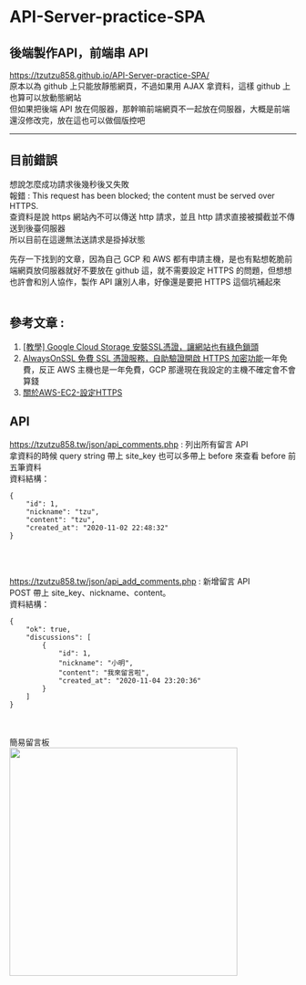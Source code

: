# API-Server-practice-SPA
## 後端製作API，前端串 API<br>
https://tzutzu858.github.io/API-Server-practice-SPA/<br>
原本以為 github 上只能放靜態網頁，不過如果用 AJAX 拿資料，這樣 github 上也算可以放動態網站<br>
但如果把後端 API 放在伺服器，那幹嘛前端網頁不一起放在伺服器，大概是前端還沒修改完，放在這也可以做個版控吧 <br>
**********
## 目前錯誤
想說怎麼成功請求後幾秒後又失敗<br>
報錯 : This request has been blocked; the content must be served over HTTPS.<br>
查資料是說 https 網站內不可以傳送 http 請求，並且 http 請求直接被攔截並不傳送到後臺伺服器<br>
所以目前在這邊無法送請求是掛掉狀態<br>

先存一下找到的文章，因為自己 GCP 和 AWS 都有申請主機，是也有點想乾脆前端網頁放伺服器就好不要放在 github 這，就不需要設定 HTTPS 的問題，但想想也許會和別人協作，製作 API 讓別人串，好像還是要把 HTTPS 這個坑補起來<br>
<br>
## 參考文章 : 
1. [[教學] Google Cloud Storage 安裝SSL憑證，讓網站也有綠色鎖頭](https://www.minwt.com/website/server/21585.html)<br>
2. [AlwaysOnSSL 免費 SSL 憑證服務，自助驗證開啟 HTTPS 加密功能](https://free.com.tw/alwaysonssl/)一年免費，反正 AWS 主機也是一年免費，GCP 那邊現在我設定的主機不確定會不會算錢<br>
3. [關於AWS-EC2-設定HTTPS](https://medium.com/@justinlee_78563/%E9%97%9C%E6%96%BCaws-ec2-%E8%A8%AD%E5%AE%9Ahttps-17c95bc30d4e)<br>

## API
https://tzutzu858.tw/json/api_comments.php : 列出所有留言 API<br>
拿資料的時候 query string 帶上 site_key 也可以多帶上 before 來查看 before 前五筆資料<br>
資料結構：<br>
```
{
    "id": 1,
    "nickname": "tzu",
    "content": "tzu",
    "created_at": "2020-11-02 22:48:32"
}
```

<br>
<br>

https://tzutzu858.tw/json/api_add_comments.php : 新增留言 API<br>
POST 帶上 site_key、nickname、content。<br>
資料結構：<br>

```
{
    "ok": true,
    "discussions": [
        {
            "id": 1,
            "nickname": "小明",
            "content": "我來留言啦",
            "created_at": "2020-11-04 23:20:36"
        }
    ]
}
```
<br>
<br>
簡易留言板<br>
<img src="https://i.imgur.com/Y6AkVVn.png" width="400" ><br>
